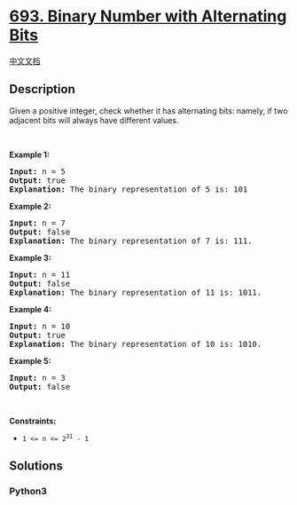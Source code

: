 # [693. Binary Number with Alternating Bits](https://leetcode.com/problems/binary-number-with-alternating-bits)

[中文文档](/leetcode/0600-0699/0693.Binary%20Number%20with%20Alternating%20Bits/README.md)

## Description

<p>Given a positive integer, check whether it has alternating bits: namely, if two adjacent bits will always have different values.</p>

<p>&nbsp;</p>
<p><strong>Example 1:</strong></p>

<pre>
<strong>Input:</strong> n = 5
<strong>Output:</strong> true
<strong>Explanation:</strong> The binary representation of 5 is: 101
</pre>

<p><strong>Example 2:</strong></p>

<pre>
<strong>Input:</strong> n = 7
<strong>Output:</strong> false
<strong>Explanation:</strong> The binary representation of 7 is: 111.</pre>

<p><strong>Example 3:</strong></p>

<pre>
<strong>Input:</strong> n = 11
<strong>Output:</strong> false
<strong>Explanation:</strong> The binary representation of 11 is: 1011.</pre>

<p><strong>Example 4:</strong></p>

<pre>
<strong>Input:</strong> n = 10
<strong>Output:</strong> true
<strong>Explanation:</strong> The binary representation of 10 is: 1010.</pre>

<p><strong>Example 5:</strong></p>

<pre>
<strong>Input:</strong> n = 3
<strong>Output:</strong> false
</pre>

<p>&nbsp;</p>
<p><strong>Constraints:</strong></p>

<ul>
	<li><code>1 &lt;= n &lt;= 2<sup>31</sup> - 1</code></li>
</ul>


## Solutions

<!-- tabs:start -->

### **Python3**

```python

```

<!-- tabs:end -->
